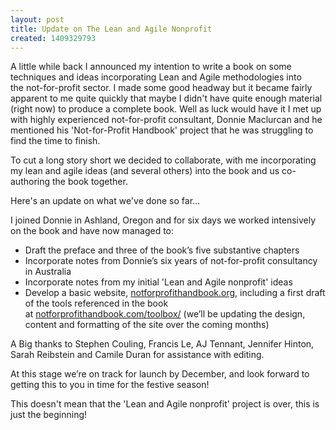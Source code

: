 ```yaml
---
layout: post
title: Update on The Lean and Agile Nonprofit
created: 1409329793
---
```



A little while back I announced my intention to write a book on some techniques and ideas incorporating Lean and Agile methodologies into the&nbsp;<span>not-for-profit</span>&nbsp;sector. I made some good headway but it became fairly apparent to me quite quickly that maybe I didn&#39;t have quite enough material (right now) to produce a complete book. Well as luck would have it I met up with highly experienced not-for-profit consultant, Donnie Maclurcan and he mentioned his &#39;Not-for-Profit Handbook&#39; project that he was struggling to find the time to finish.

To cut a long story short we decided to collaborate, with me incorporating my lean and agile ideas (and several others) into the book and us co-authoring the book together.

Here&#39;s an update on what we&#39;ve done so far&hellip;

<span>I joined Donnie in Ashland, Oregon and for six days we worked intensively on the book and have now managed to:</span><ul><li>Draft the preface and three of the book&rsquo;s five substantive chapters</li><li><span>Incorporate notes from Donnie&rsquo;s six years of not-for-profit consultancy in Australia</span></li><li><span>Incorporate notes from my initial &#39;Lean and Agile nonprofit&#39; ideas</span></li><li><span>Develop a basic website,&nbsp;</span><a href="http://notforprofithandbook.org">notforprofithandbook.org</a><span>, including a first draft of the tools referenced in the book at&nbsp;</span><a href="http://notforprofithandbook.com/toolbox/">notforprofithandbook.com/toolbox/</a><span> (we&rsquo;ll be updating the design, content and formatting of the site over the coming months)</span></li></ul>

<span>A Big thanks to Stephen Couling, Francis Le, AJ Tennant, Jennifer Hinton, Sarah Reibstein and Camile Duran for assistance with editing.</span>

<span>At this stage we&rsquo;re on track for launch by December, and look forward to getting this to you in time for the festive season!</span>

This doesn&#39;t mean that the &#39;Lean and Agile nonprofit&#39; project is over, this is just the beginning!

&nbsp;
